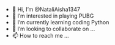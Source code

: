 - 👋 Hi, I’m @NataliAisha1347
- 👀 I’m interested in playing PUBG
- 🌱 I’m currently learning coding Python
- 💞️ I’m looking to collaborate on ...
- 📫 How to reach me ...

<!---
NataliAisha1347/NataliAisha1347 is a ✨ special ✨ repository because its `README.md` (this file) appears on your GitHub profile.
You can click the Preview link to take a look at your changes.
--->

